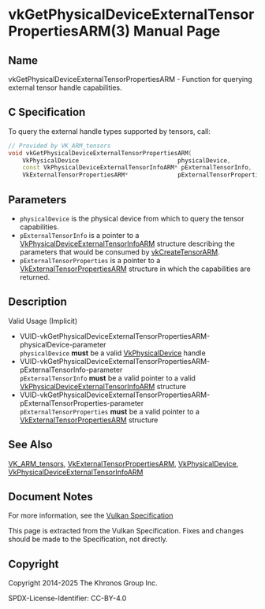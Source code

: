 # vkGetPhysicalDeviceExternalTensorPropertiesARM(3) Manual Page

## Name

vkGetPhysicalDeviceExternalTensorPropertiesARM - Function for querying external tensor handle capabilities.



## [](#_c_specification)C Specification

To query the external handle types supported by tensors, call:

```c++
// Provided by VK_ARM_tensors
void vkGetPhysicalDeviceExternalTensorPropertiesARM(
    VkPhysicalDevice                            physicalDevice,
    const VkPhysicalDeviceExternalTensorInfoARM* pExternalTensorInfo,
    VkExternalTensorPropertiesARM*              pExternalTensorProperties);
```

## [](#_parameters)Parameters

- `physicalDevice` is the physical device from which to query the tensor capabilities.
- `pExternalTensorInfo` is a pointer to a [VkPhysicalDeviceExternalTensorInfoARM](https://registry.khronos.org/vulkan/specs/latest/man/html/VkPhysicalDeviceExternalTensorInfoARM.html) structure describing the parameters that would be consumed by [vkCreateTensorARM](https://registry.khronos.org/vulkan/specs/latest/man/html/vkCreateTensorARM.html).
- `pExternalTensorProperties` is a pointer to a [VkExternalTensorPropertiesARM](https://registry.khronos.org/vulkan/specs/latest/man/html/VkExternalTensorPropertiesARM.html) structure in which the capabilities are returned.

## [](#_description)Description

Valid Usage (Implicit)

- [](#VUID-vkGetPhysicalDeviceExternalTensorPropertiesARM-physicalDevice-parameter)VUID-vkGetPhysicalDeviceExternalTensorPropertiesARM-physicalDevice-parameter  
  `physicalDevice` **must** be a valid [VkPhysicalDevice](https://registry.khronos.org/vulkan/specs/latest/man/html/VkPhysicalDevice.html) handle
- [](#VUID-vkGetPhysicalDeviceExternalTensorPropertiesARM-pExternalTensorInfo-parameter)VUID-vkGetPhysicalDeviceExternalTensorPropertiesARM-pExternalTensorInfo-parameter  
  `pExternalTensorInfo` **must** be a valid pointer to a valid [VkPhysicalDeviceExternalTensorInfoARM](https://registry.khronos.org/vulkan/specs/latest/man/html/VkPhysicalDeviceExternalTensorInfoARM.html) structure
- [](#VUID-vkGetPhysicalDeviceExternalTensorPropertiesARM-pExternalTensorProperties-parameter)VUID-vkGetPhysicalDeviceExternalTensorPropertiesARM-pExternalTensorProperties-parameter  
  `pExternalTensorProperties` **must** be a valid pointer to a [VkExternalTensorPropertiesARM](https://registry.khronos.org/vulkan/specs/latest/man/html/VkExternalTensorPropertiesARM.html) structure

## [](#_see_also)See Also

[VK\_ARM\_tensors](https://registry.khronos.org/vulkan/specs/latest/man/html/VK_ARM_tensors.html), [VkExternalTensorPropertiesARM](https://registry.khronos.org/vulkan/specs/latest/man/html/VkExternalTensorPropertiesARM.html), [VkPhysicalDevice](https://registry.khronos.org/vulkan/specs/latest/man/html/VkPhysicalDevice.html), [VkPhysicalDeviceExternalTensorInfoARM](https://registry.khronos.org/vulkan/specs/latest/man/html/VkPhysicalDeviceExternalTensorInfoARM.html)

## [](#_document_notes)Document Notes

For more information, see the [Vulkan Specification](https://registry.khronos.org/vulkan/specs/latest/html/vkspec.html#vkGetPhysicalDeviceExternalTensorPropertiesARM)

This page is extracted from the Vulkan Specification. Fixes and changes should be made to the Specification, not directly.

## [](#_copyright)Copyright

Copyright 2014-2025 The Khronos Group Inc.

SPDX-License-Identifier: CC-BY-4.0